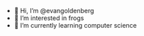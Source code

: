 - 👋 Hi, I’m @evangoldenberg
- 👀 I’m interested in frogs
- 🌱 I’m currently learning computer science

<!---
evangoldenberg/evangoldenberg is a ✨ special ✨ repository because its `README.md` (this file) appears on your GitHub profile.
You can click the Preview link to take a look at your changes.
--->
